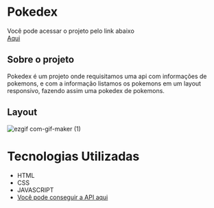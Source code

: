 # Pokedex 
Você pode acessar o projeto pelo link abaixo<br>
<a href="https://pokedex-master.vercel.app/">Aqui</a>

## Sobre o projeto
 Pokedex é um projeto onde requisitamos uma api com informações de pokemons, e com a informação listamos os pokemons em um layout responsivo, fazendo assim uma pokedex de pokemons.
## Layout 

![ezgif com-gif-maker (1)](https://user-images.githubusercontent.com/71731815/126580303-f5020790-8eae-4417-8ef2-960bad0a1824.gif)

# Tecnologias Utilizadas

- HTML 
- CSS
- JAVASCRIPT
- <a href="https://pokeapi.co"> Você pode conseguir a API aqui</a>
